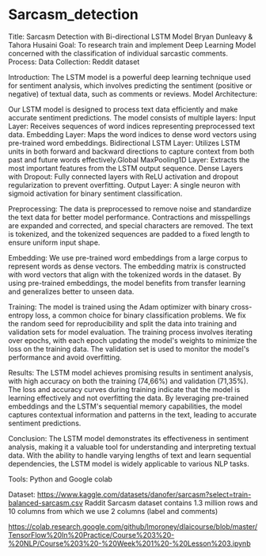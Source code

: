 # Sarcasm_detection
Title: Sarcasm Detection with Bi-directional LSTM Model
Bryan Dunleavy & Tahora Husaini
Goal: To research train and implement Deep Learning Model concerned with the classification of individual sarcastic comments.
Process: 
Data Collection: Reddit dataset

Introduction:
The LSTM model is a powerful deep learning technique used for sentiment analysis, which involves predicting the sentiment (positive or negative) of textual data, such as comments or reviews.
Model Architecture:

Our LSTM model is designed to process text data efficiently and make accurate sentiment predictions.
		The model consists of multiple layers:
		Input Layer: Receives sequences of word indices representing preprocessed text data.
		Embedding Layer: Maps the word indices to dense word vectors using pre-trained word embeddings.
		Bidirectional LSTM Layer: Utilizes LSTM units in both forward and backward directions to capture context from both past and future words effectively.Global MaxPooling1D Layer: Extracts the most important features from the LSTM output sequence.
		Dense Layers with Dropout: Fully connected layers with ReLU activation and dropout regularization to prevent overfitting.
		Output Layer: A single neuron with sigmoid activation for binary sentiment classification.

  
Preprocessing:
The data is preprocessed to remove noise and standardize the text data for better model performance.
Contractions and misspellings are expanded and corrected, and special characters are removed.
The text is tokenized, and the tokenized sequences are padded to a fixed length to ensure uniform input shape.


Embedding:
We use pre-trained word embeddings from a large corpus to represent words as dense vectors.
The embedding matrix is constructed with word vectors that align with the tokenized words in the dataset.
By using pre-trained embeddings, the model benefits from transfer learning and generalizes better to unseen data.


Training:
The model is trained using the Adam optimizer with binary cross-entropy loss, a common choice for binary classification problems.
We fix the random seed for reproducibility and split the data into training and validation sets for model evaluation.
The training process involves iterating over epochs, with each epoch updating the model's weights to minimize the loss on the training data.
The validation set is used to monitor the model's performance and avoid overfitting.

Results:
The LSTM model achieves promising results in sentiment analysis, with high accuracy on both the training (74,66%) and validation (71,35%).
The loss and accuracy curves during training indicate that the model is learning effectively and not overfitting the data.
By leveraging pre-trained embeddings and the LSTM's sequential memory capabilities, the model captures contextual information and patterns in the text, leading to accurate sentiment predictions.

Conclusion:
The LSTM model demonstrates its effectiveness in sentiment analysis, making it a valuable tool for understanding and interpreting textual data.
With the ability to handle varying lengths of text and learn sequential dependencies, the LSTM model is widely applicable to various NLP tasks.


Tools: Python and Google colab 

Dataset: https://www.kaggle.com/datasets/danofer/sarcasm?select=train-balanced-sarcasm.csv
Raddit Sarcasm dataset contains 1.3 million  rows and 10 columns from which we use 2 columns (label and comments)

https://colab.research.google.com/github/lmoroney/dlaicourse/blob/master/TensorFlow%20In%20Practice/Course%203%20-%20NLP/Course%203%20-%20Week%201%20-%20Lesson%203.ipynb


